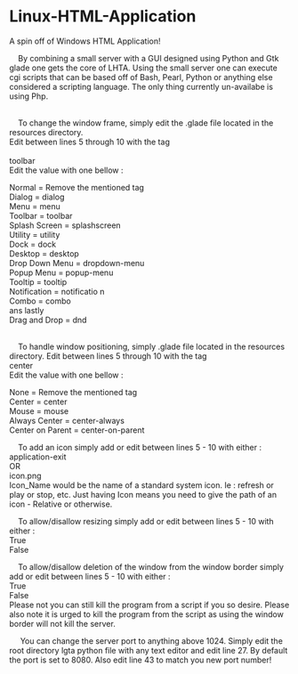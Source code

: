 # Linux-HTML-Application
A spin off of Windows HTML Application!

&nbsp;&nbsp;&nbsp;&nbsp;By combining a small server with a GUI designed using
Python and Gtk glade one gets the core of LHTA. Using the small server one can
execute cgi scripts that can be based off of Bash, Pearl, Python or anything
else considered a scripting language. The only thing currently un-availabe is
using Php. <br> <br>

&nbsp;&nbsp;&nbsp;&nbsp;To change the window frame, simply edit the .glade file
located in the resources directory. <br>Edit between lines 5 through 10 with the
tag <br>  
     <property name="type_hint">toolbar</property> <br>
Edit the value with one bellow : <br>

Normal = Remove the mentioned tag <br>
Dialog = dialog <br>
Menu = menu <br>
Toolbar = toolbar <br>
Splash Screen = splashscreen <br>
Utility = utility <br>
Dock = dock <br>
Desktop = desktop <br>
Drop Down Menu = dropdown-menu <br>
Popup Menu = popup-menu <br>
Tooltip = tooltip <br>
Notification = notificatio n<br>
Combo = combo <br>
ans lastly <br>
Drag and Drop = dnd <br>
<br>

&nbsp;&nbsp;&nbsp;&nbsp;To handle window positioning, simply .glade file
located in the resources directory. Edit between lines 5 through 10 with the tag
<br>
     <property name="window_position">center</property> <br>
Edit the value with one bellow : <br>

None = Remove the mentioned tag<br>
Center = center <br>
Mouse = mouse <br>
Always Center = center-always <br>
Center on Parent = center-on-parent <br>

&nbsp;&nbsp;&nbsp;&nbsp;To add an icon simply add or edit between lines 5 - 10
with either : <br>
    <property name="icon_name">application-exit</property> <br>
 OR <br>
     <property name="icon">icon.png</property> <br>
Icon_Name would be the name of a standard system icon. Ie : refresh or play or
stop, etc. Just having Icon means you need to give the path of an icon -
Relative or otherwise.<br>

&nbsp;&nbsp;&nbsp;&nbsp;To allow/disallow resizing simply add or edit between
lines 5 - 10 with either : <br>
<property name="resizable">True</property> <br>
<property name="resizable">False</property> <br>

&nbsp;&nbsp;&nbsp;&nbsp;To allow/disallow deletion of the window from the
window border simply add or edit between lines 5 - 10 with either : <br>
<property name="deletable">True</property> <br>
<property name="deletable">False</property> <br>
Please not you can still kill the program from a script if you so desire.
Please also note it is urged to kill the program from the script as using the
window border will not kill the server.<br>

&nbsp;&nbsp;&nbsp;&nbsp; You can change the server port to anything above 1024.
Simply edit the root directory lgta python file with any text editor and edit
line 27. By default the port is set to 8080. Also edit line 43 to match you new
port number!
